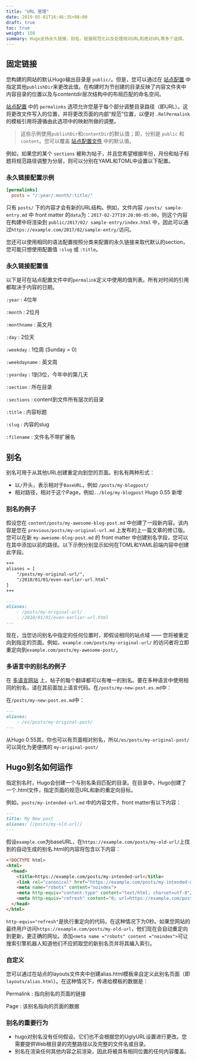 ```yaml
---
title: "URL 管理"
date: 2019-05-01T16:46:35+08:00
draft: true
toc: true
weight: 150
summary: Hugo支持永久链接，别名，链接规范化以及处理相对URL和绝对URL等多个选择。
---
```


## 固定链接

您构建的网站的默认Hugo输出目录是 `public/`。但是，您可以通过在 [站点配置](../../getting-started/configuration) 中指定其他`publishDir`来更改此值。在构建时为节创建的目录反映了内容文件夹中内容目录的位置以及与contentdir层次结构中的布局匹配的命名空间。

[站点配置](../../getting-started/configuration) 中的 `permalinks` 选项允许您基于每个部分调整目录路径（即URL）。这将更改文件写入的位置，并将更改页面的内部“规范”位置，以便对 `.RelPermalink` 的模板引用将遵循由此选项中的映射所做的调整。

> 这些示例使用`publishDir`和`contentDir`的默认值；即，分别是 `public` 和 `content`。您可以覆盖 [站点配置文件](../../getting-started/configuration) 中的默认值。

例如，如果您的某个 `sections` 被称为帖子，并且您希望根据年份，月份和帖子标题将规范路径调整为分层，则可以分别在YAML和TOML中设置以下配置。

### 永久链接配置示例

```toml
[permalinks]
  posts = "/:year/:month/:title/"
```

只有 `posts/` 下的内容才会有新的URL结构。例如，文件内容 `/posts/ sample-entry.md` 中 front matter 的`data`为：`2017-02-27T19:20:00-05:00`，则这个内容在构建中将渲染到 `public/2017/02/ sample-entry/index.html` 中，因此可以通过`https://example.com/2017/02/sample-entry/`访问。

您还可以使用相同的语法配置按照分类来配置的永久链接来取代默认的section，您可能只想使用配置值 `:slug` 或 `:title`。

### 永久链接配置值

以下是可在站点配置文件中的`permalink`定义中使用的值列表。所有对时间的引用都取决于内容的日期。

`:year`
: 4位年

`:month`
: 2位月

`:monthname`
: 英文月

`:day`
: 2位天

`:weekday`
: 1位周 (Sunday = 0)

`:weekdayname`
: 英文周

`:yearday`
: 1到3位，今年中的第几天

`:section`
: 所在目录

`:sections`
: content到文件所有层次的目录

`:title`
: 内容标题

`:slug`
: 内容的slug

`:filename`
: 文件名不带扩展名

## 别名

别名可用于从其他URL创建重定向到您的页面。别名有两种形式：

* 以`/`开头，表示相对于`BaseURL`，例如 `/posts/my-blogpost/`
* 相对路径，相对于这个Page，例如`../blog/my-blogpost`  Hugo 0.55 新增

### 别名的例子

假设您在 `content/posts/my-awesome-blog-post.md` 中创建了一段新内容。该内容是您在 `previous/posts/my-original-url.md` 上发布的上一篇文章的修订版。您可以在新 `my-awesome-blog-post.md` 的 front matter 中创建别名字段，您可以在其中添加以前的路径。以下示例分别显示如何在TOML和YAML前端内容中创建此字段。

```md
+++
aliases = [
    "/posts/my-original-url/",
    "/2010/01/01/even-earlier-url.html"
]
+++
```

```md
---
aliases:
    - /posts/my-original-url/
    - /2010/01/01/even-earlier-url.html
---
```

现在，当您访问别名中指定的任何位置时，即假设相同的站点域 —— 您将被重定向到指定的页面。例如，`example.com/posts/my-original-url/` 的访问者将立即重定向到`example.com/posts/my-awesome-post/`。

### 多语言中的别名的例子

在 [多语言网站](../multilingual/) 上，帖子的每个翻译都可以有唯一的别名。要在多种语言中使用相同的别名，请在其前面加上语言代码。在`/posts/my-new-post.es.md`中：

在`/posts/my-new-post.es.md`中：

```md
---
aliases:
    - /es/posts/my-original-post/
---
```

从Hugo 0.55其，你也可以有页面相对别名，所以`/es/posts/my-original-post/`可以简化为更便携的 `my-original-post/`

## Hugo别名如何运作

指定别名时，Hugo会创建一个与别名条目匹配的目录。在目录中，Hugo创建了一个.html文件，指定页面的规范URL和新的重定向目标。

例如，`posts/my-intended-url.md` 中的内容文件，front matter有以下内容：

```md
---
title: My New post
aliases: [/posts/my-old-url/]
---
```

假设`example.com`为baseURL，在`https://example.com/posts/my-old-url/`上找到的自动生成的别名.html的内容将包含以下内容：

```html
<!DOCTYPE html>
<html>
  <head>
    <title>https://example.com/posts/my-intended-url</title>
    <link rel="canonical" href="https://example.com/posts/my-intended-url"/>
    <meta name="robots" content="noindex">
    <meta http-equiv="content-type" content="text/html; charset=utf-8"/>
    <meta http-equiv="refresh" content="0; url=https://example.com/posts/my-intended-url"/>
  </head>
</html>
```

`http-equiv="refresh"`是执行重定向的代码，在这种情况下为0秒。如果您网站的最终用户访问`https://example.com/posts/my-old-url`，他们现在会自动重定向到更新，更正确的网址。添加`<meta name ="robots" content ="noindex">`可让搜索引擎机器人知道他们不应抓取您的新别名页并将其编入索引。

### 自定义

您可以通过在站点的layouts文件夹中创建alias.html模板来自定义此别名页面（即`layouts/alias.html`）。在这种情况下，传递给模板的数据是：

Permalink
: 指向别名的页面的链接

Page
: 该别名指向的页面的数据

### 别名的重要行为

* hugo对别名没有任何假设。它们也不会根据您的UglyURL设置进行更改。您需要提供Web根目录的完整路径以及完整的文件名或目录。
* 别名在渲染任何其他内容之前渲染，因此将被具有相同位置的任何内容覆盖。